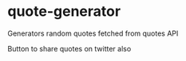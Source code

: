 # quote-generator
Generators random quotes
fetched from quotes API

Button to share quotes on twitter also

